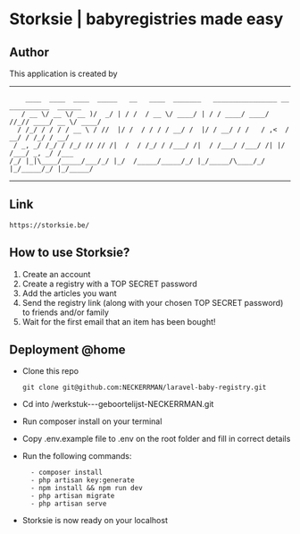 # Storksie | babyregistries made easy

## Author

This application is created by
<!-- language: lang-none -->
------------------------------------------------------------------------------------------
```
    ____  ____  ____  _____   __   ____  _______   ________________ __ __________  ______
   / __ \/ __ \/ __ )/  _/ | / /  / __ \/ ____/ | / / ____/ ____/ //_// ____/ __ \/ ____/
  / /_/ / / / / __ \ / //  |/ /  / / / / __/ /  |/ / __/ / /   / ,<  / __/ / /_/ / __/   
 / _, _/ /_/ / /_/ // // /|  /  / /_/ / /___/ /|  / /___/ /___/ /| |/ /___/ _, _/ /___   
/_/ |_|\____/_____/___/_/ |_/  /_____/_____/_/ |_/_____/\____/_/ |_/_____/_/ |_/_____/
```
------------------------------------------------------------------------------------------

## Link
  ```
  https://storksie.be/
  ```


## How to use Storksie? 

1. Create an account
2. Create a registry with a TOP SECRET password
3. Add the articles you want
4. Send the registry link (along with your chosen TOP SECRET password) to friends and/or family
5. Wait for the first email that an item has been bought!


## Deployment @home

* Clone this repo
  ```
  git clone git@github.com:NECKERRMAN/laravel-baby-registry.git
  ```

* Cd into /werkstuk---geboortelijst-NECKERRMAN.git

* Run composer install on your terminal

* Copy .env.example file to .env on the root folder and fill in correct details

* Run the following commands:
  ```
    - composer install
    - php artisan key:generate
    - npm install && npm run dev
    - php artisan migrate
    - php artisan serve
  ```

* Storksie is now ready on your localhost
